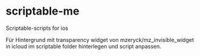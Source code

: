 # scriptable-me
Scriptable-scripts for ios

Für Hintergrund mit transparency widget von mzeryck/mz_invisible_widget in icloud im scriptable folder hinterlegen und script anpassen.
